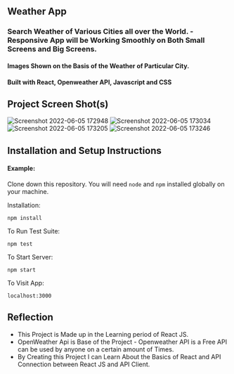 ## Weather App 

### Search Weather of Various Cities all over the World. - Responsive App will be Working Smoothly on Both Small Screens and Big Screens.
#### Images Shown on the Basis of the Weather of Particular City.
#### Built with React, Openweather API, Javascript and CSS


## Project Screen Shot(s)

![Screenshot 2022-06-05 172948](https://user-images.githubusercontent.com/69509304/172050574-4878991f-ed93-4f18-aebc-178b9717af18.png)
![Screenshot 2022-06-05 173034](https://user-images.githubusercontent.com/69509304/172050591-ec133fa2-0300-4905-a12c-9483f72fd344.png)
![Screenshot 2022-06-05 173205](https://user-images.githubusercontent.com/69509304/172050594-d9226c84-e995-4ae9-b950-efff7db86bec.png)
![Screenshot 2022-06-05 173246](https://user-images.githubusercontent.com/69509304/172050595-1cf65a70-1549-4e47-8421-6401d68df2e2.png)


## Installation and Setup Instructions

#### Example:  

Clone down this repository. You will need `node` and `npm` installed globally on your machine.  

Installation:

`npm install`  

To Run Test Suite:  

`npm test`  

To Start Server:

`npm start`  

To Visit App:

`localhost:3000`  

## Reflection

  - This Project is Made up in the Learning period of React JS.
  - OpenWeather Api is Base of the Project - Openweather API is a Free API can be used by anyone on a certain amount of Times.
  - By Creating this Project I can Learn About the Basics of React and API Connection between React JS and API Client. 
      
      
